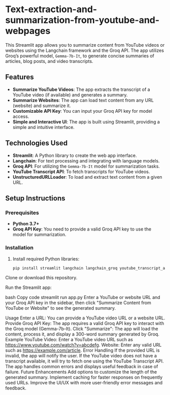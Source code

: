 # Text-extraction-and-summarization-from-youtube-and-webpages



This Streamlit app allows you to summarize content from YouTube videos or websites using the Langchain framework and the Groq API. The app utilizes Groq’s powerful model, `Gemma-7b-It`, to generate concise summaries of articles, blog posts, and video transcripts.

## Features

- **Summarize YouTube Videos**: The app extracts the transcript of a YouTube video (if available) and generates a summary.
- **Summarize Websites**: The app can load text content from any URL (website) and summarize it.
- **Customizable API Key**: You can input your Groq API key for model access.
- **Simple and Interactive UI**: The app is built using Streamlit, providing a simple and intuitive interface.

## Technologies Used

- **Streamlit**: A Python library to create the web app interface.
- **Langchain**: For text processing and integrating with language models.
- **Groq API**: For utilizing the `Gemma-7b-It` model for summarization tasks.
- **YouTube Transcript API**: To fetch transcripts for YouTube videos.
- **UnstructuredURLLoader**: To load and extract text content from a given URL.

## Setup Instructions

### Prerequisites

- **Python 3.7+**
- **Groq API Key**: You need to provide a valid Groq API key to use the model for summarization.

### Installation

1. Install required Python libraries:
   ```bash
   pip install streamlit langchain langchain_groq youtube_transcript_api validators
Clone or download this repository.

Run the Streamlit app:

bash
Copy code
streamlit run app.py
Enter a YouTube or website URL and your Groq API key in the sidebar, then click "Summarize Content from YouTube or Website" to see the generated summary.

Usage
Enter a URL: You can provide a YouTube video URL or a website URL.
Provide Groq API Key: The app requires a valid Groq API key to interact with the Groq model (Gemma-7b-It).
Click "Summarize": The app will load the content, process it, and display a 300-word summary generated by Groq.
Example
YouTube Video: Enter a YouTube video URL such as https://www.youtube.com/watch?v=abcdefg.
Website: Enter any valid URL such as https://example.com/article.
Error Handling
If the provided URL is invalid, the app will notify the user.
If the YouTube video does not have a transcript available, it will try to fetch one using the YouTube Transcript API.
The app handles common errors and displays useful feedback in case of failure.
Future Enhancements
Add options to customize the length of the generated summary.
Implement caching for faster responses on frequently used URLs.
Improve the UI/UX with more user-friendly error messages and feedback.

